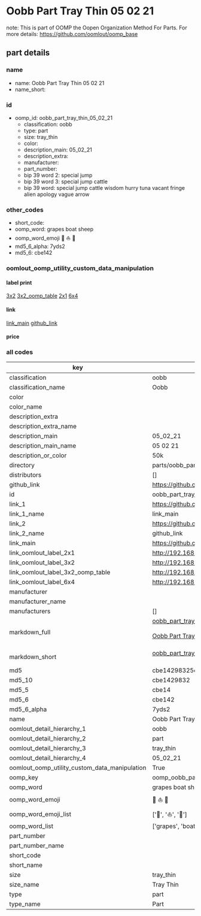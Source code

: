 # Oobb Part Tray Thin 05 02 21  

note: This is part of OOMP the Oopen Organization Method For Parts. For more details: https://github.com/oomlout/oomp_base

##  part details





### name
* name: Oobb Part Tray Thin 05 02 21
* name_short: 
### id
* oomp_id: oobb_part_tray_thin_05_02_21
  * classification: oobb
  * type: part
  * size: tray_thin
  * color: 
  * description_main: 05_02_21
  * description_extra: 
  * manufacturer: 
  * part_number: 
  * bip 39 word 2: special jump
  * bip 39 word 3: special jump cattle
  * bip 39 word: special jump cattle wisdom hurry tuna vacant fringe alien apology vague arrow

### other_codes
* short_code: 
* oomp_word: grapes boat sheep
* oomp_word_emoji :grapes: :boat: :sheep:
* md5_6_alpha: 7yds2
* md5_6: cbe142






### oomlout_oomp_utility_custom_data_manipulation
#### label print
[3x2](http://192.168.1.245:1112/?label=oomp%207yds2)
[3x2_oomp_table](http://192.168.1.107:1112/?label=oomp%207yds2)
[2x1](http://192.168.1.242:1112/?label=oomp%207yds2)
[6x4](http://192.168.1.55:1112/?label=oomp%207yds2)    

#### link

[link_main](https://github.com/oomlout/oomlout_oomp_current_version_messy/tree/main/parts/oobb_part_tray_thin_05_02_21) [github_link](https://github.com/oomlout/oomlout_oomp_part_src/tree/main/parts/oobb_part_tray_thin_05_02_21)                             

#### price







### all codes 
| key | value |  
| --- | --- |  
| classification | oobb |  
| classification_name | Oobb |  
| color |  |  
| color_name |  |  
| description_extra |  |  
| description_extra_name |  |  
| description_main | 05_02_21 |  
| description_main_name | 05 02 21 |  
| description_or_color | 50k |  
| directory | parts/oobb_part_tray_thin_05_02_21 |  
| distributors | [] |  
| github_link | https://github.com/oomlout/oomlout_oomp_part_src/tree/main/parts/oobb_part_tray_thin_05_02_21 |  
| id | oobb_part_tray_thin_05_02_21 |  
| link_1 | https://github.com/oomlout/oomlout_oomp_current_version_messy/tree/main/parts/oobb_part_tray_thin_05_02_21 |  
| link_1_name | link_main |  
| link_2 | https://github.com/oomlout/oomlout_oomp_part_src/tree/main/parts/oobb_part_tray_thin_05_02_21 |  
| link_2_name | github_link |  
| link_main | https://github.com/oomlout/oomlout_oomp_current_version_messy/tree/main/parts/oobb_part_tray_thin_05_02_21 |  
| link_oomlout_label_2x1 | http://192.168.1.242:1112/?label=oomp%207yds2 |  
| link_oomlout_label_3x2 | http://192.168.1.245:1112/?label=oomp%207yds2 |  
| link_oomlout_label_3x2_oomp_table | http://192.168.1.107:1112/?label=oomp%207yds2 |  
| link_oomlout_label_6x4 | http://192.168.1.55:1112/?label=oomp%207yds2 |  
| manufacturer |  |  
| manufacturer_name |  |  
| manufacturers | [] |  
| markdown_full | [oobb_part_tray_thin_05_02_21](https://github.com/oomlout/oomlout_oomp_current_version_messy/tree/main/parts/oobb_part_tray_thin_05_02_21)<br>[](https://github.com/oomlout/oomlout_oomp_current_version_messy/tree/main/parts/oobb_part_tray_thin_05_02_21)<br>[Oobb Part Tray Thin 05 02 21](https://github.com/oomlout/oomlout_oomp_current_version_messy/tree/main/parts/oobb_part_tray_thin_05_02_21)<br><br> |  
| markdown_short | [oobb_part_tray_thin_05_02_21](https://github.com/oomlout/oomlout_oomp_current_version_messy/tree/main/parts/oobb_part_tray_thin_05_02_21)<br><br> |  
| md5 | cbe14298325d1e0fa9b7dfc4489e3e87 |  
| md5_10 | cbe1429832 |  
| md5_5 | cbe14 |  
| md5_6 | cbe142 |  
| md5_6_alpha | 7yds2 |  
| name | Oobb Part Tray Thin 05 02 21 |  
| oomlout_detail_hierarchy_1 | oobb |  
| oomlout_detail_hierarchy_2 | part |  
| oomlout_detail_hierarchy_3 | tray_thin |  
| oomlout_detail_hierarchy_4 | 05_02_21 |  
| oomlout_oomp_utility_custom_data_manipulation | True |  
| oomp_key | oomp_oobb_part_tray_thin_05_02_21 |  
| oomp_word | grapes boat sheep |  
| oomp_word_emoji | :grapes: :boat: :sheep: |  
| oomp_word_emoji_list | [':grapes:', ':boat:', ':sheep:'] |  
| oomp_word_list | ['grapes', 'boat', 'sheep'] |  
| part_number |  |  
| part_number_name |  |  
| short_code |  |  
| short_name |  |  
| size | tray_thin |  
| size_name | Tray Thin |  
| type | part |  
| type_name | Part |  
